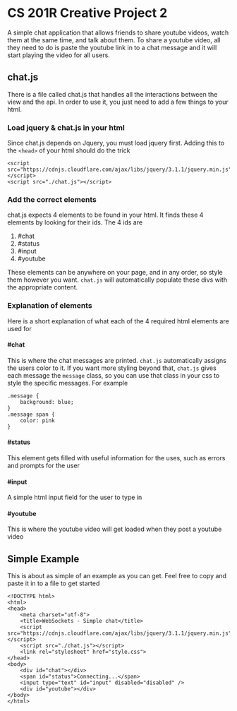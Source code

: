 # CS 201R Creative Project 2

A simple chat application that allows friends to share youtube videos, watch them at the same time, and talk about them.  To share a youtube video, all they need to do is paste the youtube link in to a chat message and it will start playing the video for all users. 

## chat.js
There is a file called chat.js that handles all the interactions between the view and the api.  In order to use it, you just need to add a few things to your html.  

### Load jquery & chat.js in your html
Since chat.js depends on Jquery, you must load jquery first.  Adding this to the `<head>` of your html should do the trick
    
    <script src="https://cdnjs.cloudflare.com/ajax/libs/jquery/3.1.1/jquery.min.js"></script>
    <script src="./chat.js"></script>
    
### Add the correct elements
chat.js expects 4 elements to be found in your html.  It finds these 4 elements by looking for their ids.  The 4 ids are

1. #chat
2. #status
3. #input
4. #youtube

These elements can be anywhere on your page, and in any order, so style them however you want.  `chat.js` will automatically populate these divs with the appropriate content.

### Explanation of elements
Here is a short explanation of what each of the 4 required html elements are used for

#### #chat
This is where the chat messages are printed.  `chat.js` automatically assigns the users color to it.  If you want more styling beyond that, `chat.js` gives each message the `message` class, so you can use that class in your css to style the specific messages.  For example
    
    .message {
        background: blue;
    }
    .message span {
        color: pink
    }
    
#### #status
This element gets filled with useful information for the uses, such as errors and prompts for the user

#### #input
A simple html input field for the user to type in

#### #youtube
This is where the youtube video will get loaded when they post a youtube video
    
## Simple Example
This is about as simple of an example as you can get.  Feel free to copy and paste it in to a file to get started
```
<!DOCTYPE html>
<html>
<head>
    <meta charset="utf-8">
    <title>WebSockets - Simple chat</title>
    <script src="https://cdnjs.cloudflare.com/ajax/libs/jquery/3.1.1/jquery.min.js"></script>
    <script src="./chat.js"></script>
    <link rel="stylesheet" href="style.css">
</head>
<body>
    <div id="chat"></div>
    <span id="status">Connecting...</span>
    <input type="text" id="input" disabled="disabled" />
    <div id="youtube"></div>
</body>
</html>
```
